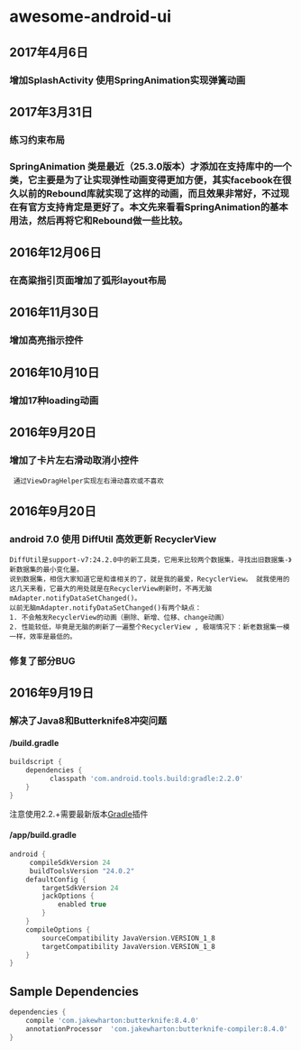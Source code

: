 # awesome-android-ui

## 2017年4月6日

### 增加SplashActivity 使用SpringAnimation实现弹簧动画

## 2017年3月31日

### 练习约束布局
### SpringAnimation 类是最近（25.3.0版本）才添加在支持库中的一个类，它主要是为了让实现弹性动画变得更加方便，其实facebook在很久以前的Rebound库就实现了这样的动画，而且效果非常好，不过现在有官方支持肯定是更好了。本文先来看看SpringAnimation的基本用法，然后再将它和Rebound做一些比较。
    
## 2016年12月06日

### 在高粱指引页面增加了弧形layout布局

## 2016年11月30日

### 增加高亮指示控件

## 2016年10月10日

### 增加17种loading动画
     

## 2016年9月20日

###  增加了卡片左右滑动取消小控件
     通过ViewDragHelper实现左右滑动喜欢或不喜欢

## 2016年9月20日

### android 7.0 使用 DiffUtil 高效更新 RecyclerView
    DiffUtil是support-v7:24.2.0中的新工具类，它用来比较两个数据集，寻找出旧数据集-》新数据集的最小变化量。 
    说到数据集，相信大家知道它是和谁相关的了，就是我的最爱，RecyclerView。 就我使用的这几天来看，它最大的用处就是在RecyclerView刷新时，不再无脑mAdapter.notifyDataSetChanged()。 
    以前无脑mAdapter.notifyDataSetChanged()有两个缺点：
    1. 不会触发RecyclerView的动画（删除、新增、位移、change动画）
    2. 性能较低，毕竟是无脑的刷新了一遍整个RecyclerView , 极端情况下：新老数据集一模一样，效率是最低的。
### 修复了部分BUG

## 2016年9月19日

### 解决了Java8和Butterknife8冲突问题

#### /build.gradle
```groovy
buildscript {
    dependencies {
          classpath 'com.android.tools.build:gradle:2.2.0'
    }
}
```
 注意使用2.2.+需要最新版本[Gradle](http://www.javadoc.io/doc/com.android.tools.build/gradle/)插件
#### /app/build.gradle
```groovy
android {
     compileSdkVersion 24
     buildToolsVersion "24.0.2"
    defaultConfig {
        targetSdkVersion 24
        jackOptions {
            enabled true
        }
    }
    compileOptions {
        sourceCompatibility JavaVersion.VERSION_1_8
        targetCompatibility JavaVersion.VERSION_1_8
    }
}
```

## Sample Dependencies
```groovy
dependencies {
    compile 'com.jakewharton:butterknife:8.4.0'
    annotationProcessor  'com.jakewharton:butterknife-compiler:8.4.0'
}
```